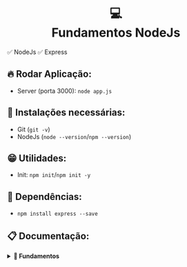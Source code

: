 <h1 align="center">
  💻<br>Fundamentos NodeJs
</h1>

✅ NodeJs ✅ Express

## 🔥 Rodar Aplicação:

- Server (porta 3000): `node app.js`

## 😬 Instalações necessárias:

- Git (`git -v`)
- NodeJs (`node --version`/`npm --version`)

## 😁 Utilidades:

- Init: `npm init`/`npm init -y`

## 👶 Dependências:

- `npm install express --save`

## 📋 Documentação:

<details>
<summary><b>📒 Fundamentos</b></summary>

- **Métodos:** O acesso a cada path parameter pode ser criada usando o método adequado, podendo ter acesso as query e corpo da requisição, como exemplo: `http://localhost:3000?name=Higor&lastName=Batista`

  - ###### Code:

    ```
    const express = require("express");
    const app = express();

    app.get("/", (req, res) => {
    const { name, lastName } = req.query;

    return res.send({ message: `Nome: ${name} - Sobrenome: ${lastName}` });
    });

    app.listen(3000);
    module.exports = app;
    ```

- **Rotas:** Separar cada rota em arquivo específico gera melhor legibilidade do código e facilidade para estruturação no desenvolvimento, dessa forma o app só terá que importar a rota e essa importação ficará responsável pode definir os métodos, middlewares e etc.

  - ###### Code:

    ```
    const express = require("express");
    const app = express();

    const indexRoute = require("./routes/index");
    app.use("/", indexRoute);

    app.listen(3000);
    module.exports = app;
    ```

</details>
